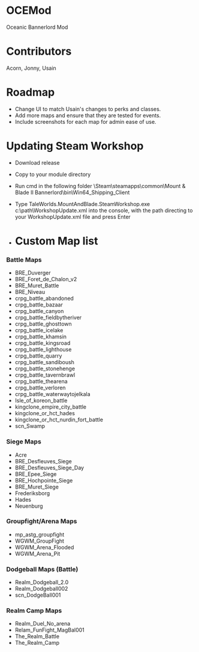# OCEMod
 Oceanic Bannerlord Mod

# Contributors 
Acorn, Jonny, Usain 

# Roadmap 
- Change UI to match Usain's changes to perks and classes.
- Add more maps and ensure that they are tested for events.
- Include screenshots for each map for admin ease of use.

# Updating Steam Workshop 

- Download release 
- Copy to your module directory 
- Run cmd in the following folder \Steam\steamapps\common\Mount & Blade II Bannerlord\bin\Win64_Shipping_Client 
- Type TaleWorlds.MountAndBlade.SteamWorkshop.exe c:\path\WorkshopUpdate.xml into the console, with the path directing to your WorkshopUpdate.xml file and press Enter

- # Custom Map list 
### Battle Maps
- BRE_Duverger
- BRE_Foret_de_Chalon_v2
- BRE_Muret_Battle
- BRE_Niveau
- crpg_battle_abandoned
- crpg_battle_bazaar
- crpg_battle_canyon
- crpg_battle_fieldbytheriver
- crpg_battle_ghosttown
- crpg_battle_icelake
- crpg_battle_khamsin
- crpg_battle_kingsroad
- crpg_battle_lighthouse
- crpg_battle_quarry
- crpg_battle_sandiboush
- crpg_battle_stonehenge
- crpg_battle_tavernbrawl
- crpg_battle_thearena
- crpg_battle_verloren
- crpg_battle_waterwaytojelkala
- Isle_of_koreon_battle
- kingclone_empire_city_battle
- kingclone_or_hct_hades
- kingclone_or_hct_nurdin_fort_battle
- scn_Swamp

### Siege Maps
- Acre
- BRE_Desfleuves_Siege
- BRE_Desfleuves_Siege_Day
- BRE_Epee_Siege
- BRE_Hochpointe_Siege
- BRE_Muret_Siege
- Frederiksborg
- Hades
- Neuenburg

### Groupfight/Arena Maps
- mp_astg_groupfight
- WGWM_GroupFight
- WGWM_Arena_Flooded 
- WGWM_Arena_Pit

### Dodgeball Maps (Battle)
- Realm_Dodgeball_2.0
- Realm_Dodgeball002
- scn_DodgeBall001

### Realm Camp Maps
- Realm_Duel_No_arena
- Relam_FunFight_MagBal001
- The_Realm_Battle
- The_Realm_Camp 
